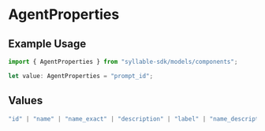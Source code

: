 # AgentProperties

## Example Usage

```typescript
import { AgentProperties } from "syllable-sdk/models/components";

let value: AgentProperties = "prompt_id";
```

## Values

```typescript
"id" | "name" | "name_exact" | "description" | "label" | "name_description" | "type" | "timezone" | "prompt_id" | "prompt_id_list" | "custom_message_id" | "languages" | "variables" | "prompt_tool_defaults" | "tool_headers" | "updated_at" | "last_updated_by"
```